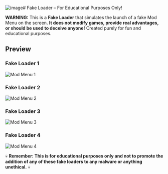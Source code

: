 ![image](https://github.com/user-attachments/assets/37acef3c-4dda-4293-850f-607cc608cdfc)# Fake Loader – For Educational Purposes Only! 

**WARNING:** This is a **Fake Loader** that simulates the launch of a fake Mod Menu on the screen. **It does not modify games, provide real advantages, or should be used to deceive anyone!** Created purely for fun and educational purposes.

##  Preview

###  Fake Loader  1
![Mod Menu 1](https://i.imgur.com/paQkXzn.png)

### Fake Loader  2
![Mod Menu 2](https://i.imgur.com/Cot4DMD.png)

### Fake Loader  3
![Mod Menu 3](https://i.imgur.com/Cot4DMD.png)

### Fake Loader  4
![Mod Menu 4](https://media.discordapp.net/attachments/1337633993884958730/1353186570374615052/image.png?ex=680a43f3&is=6808f273&hm=cd720a122f2a4919e0c3e98aeddd492f13c034f79f9ccc44aa6912689c971d96&=&format=webp&quality=lossless&width=974&height=639)


💀 **Remember: This is for educational purposes only and not to promote the addition of any of these fake loaders to any malware or anything unethical.** 💀
